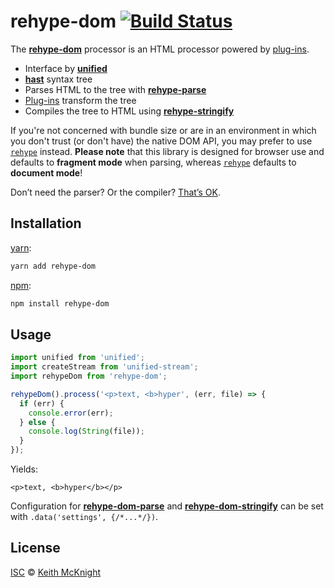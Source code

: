 # rehype-dom [![Build Status][travis-badge]][travis]

The [**rehype-dom**][rehype-dom] processor is an HTML processor powered by
[plug-ins][plugins].

*   Interface by [**unified**][unified]
*   [**hast**][hast] syntax tree
*   Parses HTML to the tree with [**rehype-parse**][parse]
*   [Plug-ins][plugins] transform the tree
*   Compiles the tree to HTML using [**rehype-stringify**][stringify]

If you're not concerned with bundle size or are in an environment in which you don't trust (or don't
have) the native DOM API, you may prefer to use [`rehype`][rehype] instead.
**Please note** that this library is designed for browser use and defaults to **fragment mode** when
parsing, whereas [`rehype`][rehype] defaults to **document mode**!

Don’t need the parser?  Or the compiler?  [That’s OK][unified-usage].

## Installation

[yarn][]:

```bash
yarn add rehype-dom
```

[npm][]:

```bash
npm install rehype-dom
```

## Usage

```js
import unified from 'unified';
import createStream from 'unified-stream';
import rehypeDom from 'rehype-dom';

rehypeDom().process('<p>text, <b>hyper', (err, file) => {
  if (err) {
    console.error(err);
  } else {
    console.log(String(file));
  }
});
```

Yields:

```
<p>text, <b>hyper</b></p>
```

Configuration for [**rehype-dom-parse**][parse] and [**rehype-dom-stringify**][stringify] can be set
with `.data('settings', {/*...*/})`.

## License

[ISC][license] © [Keith McKnight][author]

<!-- Definitions -->

[travis-badge]: https://img.shields.io/travis/kmck/rehype-dom.svg

[travis]: https://travis-ci.org/kmck/rehype-dom

[yarn]: https://yarnpkg.com/lang/en/docs/install

[npm]: https://docs.npmjs.com/cli/install

[rehype-dom]: https://github.com/kmck/rehype-dom

[license]: https://github.com/kmck/rehype-dom/blob/master/LICENSE

[author]: https://keith.mcknig.ht

[unified]: https://github.com/unifiedjs/unified

[processor]: https://github.com/kmck/rehype-dom/blob/master/packages/rehype-dom

[compiler]: https://github.com/unifiedjs/unified#processorcompiler

[hast]: https://github.com/syntax-tree/hast

[parse]: https://github.com/kmck/rehype-dom/blob/master/packages/rehype-dom-parse

[stringify]: https://github.com/kmck/rehype-dom/blob/master/packages/rehype-dom-stringify

[plugins]: https://github.com/rehypejs/rehype/blob/master/doc/plugins.md

[rehype]: https://github.com/rehypejs/rehype/tree/master/packages/rehype

[unified-usage]: https://github.com/unifiedjs/unified#usage
